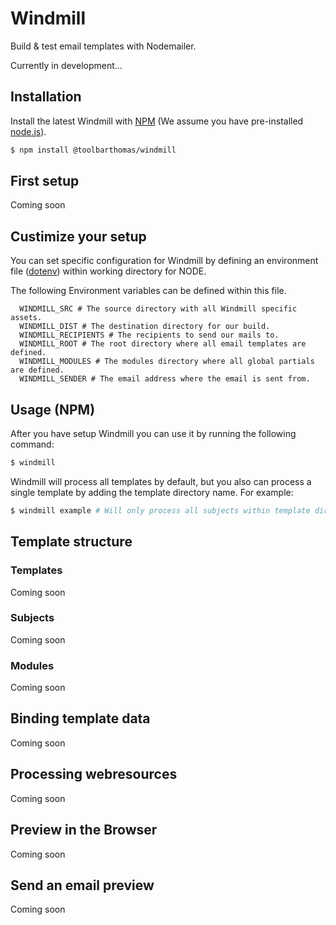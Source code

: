 # Windmill
Build & test email templates with Nodemailer.

Currently in development...

## Installation
Install the latest Windmill with [NPM](https://www.npmjs.com) (We assume you have pre-installed [node.js](https://nodejs.org)).

```bash
$ npm install @toolbarthomas/windmill
```

## First setup
Coming soon

## Custimize your setup
You can set specific configuration for Windmill by defining an environment file
([dotenv](https://www.npmjs.com/package/dotenv)) within working directory for NODE.

The following Environment variables can be defined within this file.

```shell
  WINDMILL_SRC # The source directory with all Windmill specific assets.
  WINDMILL_DIST # The destination directory for our build.
  WINDMILL_RECIPIENTS # The recipients to send our mails to.
  WINDMILL_ROOT # The root directory where all email templates are defined.
  WINDMILL_MODULES # The modules directory where all global partials are defined.
  WINDMILL_SENDER # The email address where the email is sent from.
```

## Usage (NPM)
After you have setup Windmill you can use it by running the following command:

```bash
$ windmill
```

Windmill will process all templates by default, but you also can process a single
template by adding the template directory name. For example:

```bash
$ windmill example # Will only process all subjects within template directory 'example'.
```

## Template structure

### Templates
Coming soon

### Subjects
Coming soon

### Modules
Coming soon

## Binding template data
Coming soon

## Processing webresources
Coming soon

## Preview in the Browser
Coming soon

## Send an email preview
Coming soon